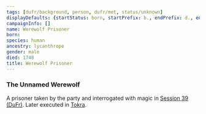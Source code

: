```yaml
---
tags: [dufr/background, person, dufr/met, status/unknown]
displayDefaults: {startStatus: born, startPrefix: b., endPrefix: d., endStatus: died}
campaignInfo: []
name: Werewolf Prisoner
born:
species: human
ancestry: lycanthrope
gender: male
died: 1748
title: Werewolf Prisoner
---
```

### The Unnamed Werewolf

A prisoner taken by the party and interrogated with magic in [Session 39 (DuFr)](<../../campaigns/dunmari-frontier/session-notes/session-39-dufr.md>). Later executed in [Tokra](<../../gazetteer/greater-dunmar/realms/dunmar/central-dunmar/tokra/tokra.md>). 